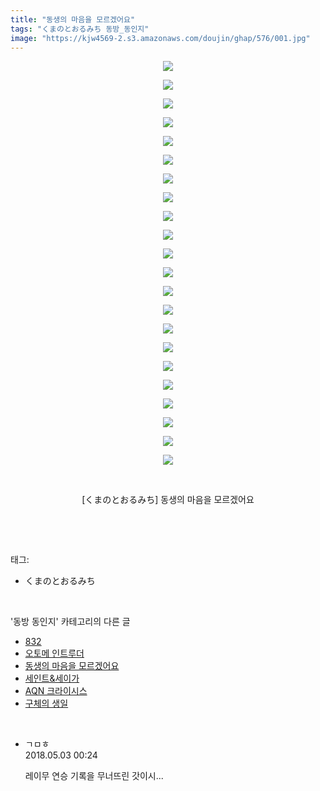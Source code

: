 ```yaml
---
title: "동생의 마음을 모르겠어요"
tags: "くまのとおるみち 동방_동인지"
image: "https://kjw4569-2.s3.amazonaws.com/doujin/ghap/576/001.jpg"
---
```

<div class="article">
<p style="text-align: center; clear: none; float: none;"><img src="{{ site.imgserver9 }}/ghap/576/001.jpg"/></p>
<p style="text-align: center; clear: none; float: none;"><img src="{{ site.imgserver9 }}/ghap/576/002.jpg"/></p>
<p style="text-align: center; clear: none; float: none;"><img src="{{ site.imgserver9 }}/ghap/576/003.jpg"/></p>
<p style="text-align: center; clear: none; float: none;"><img src="{{ site.imgserver9 }}/ghap/576/004.jpg"/></p>
<p style="text-align: center; clear: none; float: none;"><img src="{{ site.imgserver9 }}/ghap/576/005.jpg"/></p>
<p style="text-align: center; clear: none; float: none;"><img src="{{ site.imgserver9 }}/ghap/576/006.jpg"/></p>
<p style="text-align: center; clear: none; float: none;"><img src="{{ site.imgserver9 }}/ghap/576/007.jpg"/></p>
<p style="text-align: center; clear: none; float: none;"><img src="{{ site.imgserver9 }}/ghap/576/008.jpg"/></p>
<p style="text-align: center; clear: none; float: none;"><img src="{{ site.imgserver9 }}/ghap/576/009.jpg"/></p>
<p style="text-align: center; clear: none; float: none;"><img src="{{ site.imgserver9 }}/ghap/576/010.jpg"/></p>
<p style="text-align: center; clear: none; float: none;"><img src="{{ site.imgserver9 }}/ghap/576/011.jpg"/></p>
<p style="text-align: center; clear: none; float: none;"><img src="{{ site.imgserver9 }}/ghap/576/012.jpg"/></p>
<p style="text-align: center; clear: none; float: none;"><img src="{{ site.imgserver9 }}/ghap/576/013.jpg"/></p>
<p style="text-align: center; clear: none; float: none;"><img src="{{ site.imgserver9 }}/ghap/576/014.jpg"/></p>
<p style="text-align: center; clear: none; float: none;"><img src="{{ site.imgserver9 }}/ghap/576/015.jpg"/></p>
<p style="text-align: center; clear: none; float: none;"><img src="{{ site.imgserver9 }}/ghap/576/016.jpg"/></p>
<p style="text-align: center; clear: none; float: none;"><img src="{{ site.imgserver9 }}/ghap/576/017.jpg"/></p>
<p style="text-align: center; clear: none; float: none;"><img src="{{ site.imgserver9 }}/ghap/576/018.jpg"/></p>
<p style="text-align: center; clear: none; float: none;"><img src="{{ site.imgserver9 }}/ghap/576/019.jpg"/></p>
<p style="text-align: center; clear: none; float: none;"><img src="{{ site.imgserver9 }}/ghap/576/020.jpg"/></p>
<p style="text-align: center; clear: none; float: none;"><img src="{{ site.imgserver9 }}/ghap/576/021.jpg"/></p>
<p style="text-align: center; clear: none; float: none;"><img src="{{ site.imgserver9 }}/ghap/576/022.jpg"/></p>
<p style="text-align: center; clear: none; float: none;"><br/></p>
<p style="text-align: center; clear: none; float: none;">[くまのとおるみち] 동생의 마음을 모르겠어요</p>
<p><br/></p>
</div><br/>
<div class="tagTrail">
<p>태그: </p>
<ul>
<li>くまのとおるみち</li>
</ul>
</div><br/>
<div class="another">
<p>'동방 동인지' 카테고리의 다른 글</p>
<ul>
<li><a href="/ghap_578">832</a></li>
<li><a href="/ghap_577">오토메 인트루더</a></li>
<li><a href="/ghap_576">동생의 마음을 모르겠어요</a></li>
<li><a href="/ghap_575">세인트&amp;세이가</a></li>
<li><a href="/ghap_574">AQN 크라이시스</a></li>
<li><a href="/ghap_573">구체의 생일</a></li>
</ul>
</div><br/>
<div class="cb_module cb_fluid">
<div class="cb_wrt cb_profile">
<div class="comment">
<ul>
<li class="cb_thumb_off" id="comment15249148">
<div class="cb_comment_area">
<div class="cb_info_area">
<div class="cb_section">
<span class="cb_nick_name">ㄱㅁㅎ</span>
</div>
<div class="cb_section">
<span class="cb_date">2018.05.03 00:24 </span>
</div>
</div>
<div class="cb_dsc_comment">
<p class="cb_dsc">
											레이무 연승 기록을 무너뜨린 갓이시...
										</p>
</div>
</div></li>
</ul>
</div>
</div><!-- commentList close -->
</div><br/>
